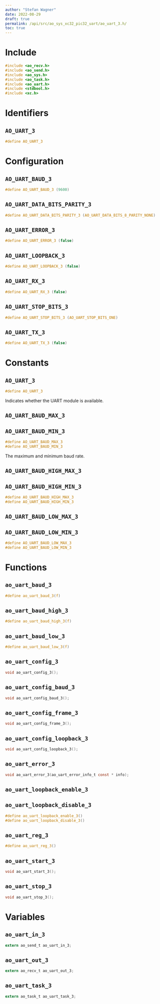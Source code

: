 ```yaml
---
author: "Stefan Wagner"
date: 2022-08-29
draft: true
permalink: /api/src/ao_sys_xc32_pic32_uart/ao_uart_3.h/
toc: true
---
```


# Include

```c
#include <ao_recv.h>
#include <ao_send.h>
#include <ao_sys.h>
#include <ao_task.h>
#include <ao_uart.h>
#include <stdbool.h>
#include <xc.h>
```

# Identifiers

## `AO_UART_3`

```c
#define AO_UART_3
```

# Configuration

## `AO_UART_BAUD_3`

```c
#define AO_UART_BAUD_3 (9600)
```

## `AO_UART_DATA_BITS_PARITY_3`

```c
#define AO_UART_DATA_BITS_PARITY_3 (AO_UART_DATA_BITS_8_PARITY_NONE)
```

## `AO_UART_ERROR_3`

```c
#define AO_UART_ERROR_3 (false)
```

## `AO_UART_LOOPBACK_3`

```c
#define AO_UART_LOOPBACK_3 (false)
```

## `AO_UART_RX_3`

```c
#define AO_UART_RX_3 (false)
```

## `AO_UART_STOP_BITS_3`

```c
#define AO_UART_STOP_BITS_3 (AO_UART_STOP_BITS_ONE)
```

## `AO_UART_TX_3`

```c
#define AO_UART_TX_3 (false)
```

# Constants

## `AO_UART_3`

```c
#define AO_UART_3
```

Indicates whether the UART module is available.

## `AO_UART_BAUD_MAX_3`
## `AO_UART_BAUD_MIN_3`

```c
#define AO_UART_BAUD_MAX_3
#define AO_UART_BAUD_MIN_3
```

The maximum and minimum baud rate.

## `AO_UART_BAUD_HIGH_MAX_3`
## `AO_UART_BAUD_HIGH_MIN_3`

```c
#define AO_UART_BAUD_HIGH_MAX_3
#define AO_UART_BAUD_HIGH_MIN_3
```

## `AO_UART_BAUD_LOW_MAX_3`
## `AO_UART_BAUD_LOW_MIN_3`

```c
#define AO_UART_BAUD_LOW_MAX_3
#define AO_UART_BAUD_LOW_MIN_3
```

# Functions

## `ao_uart_baud_3`

```c
#define ao_uart_baud_3(f)
```

## `ao_uart_baud_high_3`

```c
#define ao_uart_baud_high_3(f)
```

## `ao_uart_baud_low_3`

```c
#define ao_uart_baud_low_3(f)
```

## `ao_uart_config_3`

```c
void ao_uart_config_3();
```

## `ao_uart_config_baud_3`

```c
void ao_uart_config_baud_3();
```

## `ao_uart_config_frame_3`

```c
void ao_uart_config_frame_3();
```

## `ao_uart_config_loopback_3`

```c
void ao_uart_config_loopback_3();
```

## `ao_uart_error_3`

```c
void ao_uart_error_3(ao_uart_error_info_t const * info);
```

## `ao_uart_loopback_enable_3`
## `ao_uart_loopback_disable_3`

```c
#define ao_uart_loopback_enable_3()
#define ao_uart_loopback_disable_3()
```

## `ao_uart_reg_3`

```c
#define ao_uart_reg_3()
```

## `ao_uart_start_3`

```c
void ao_uart_start_3();
```

## `ao_uart_stop_3`

```c
void ao_uart_stop_3();
```

# Variables

## `ao_uart_in_3`

```c
extern ao_send_t ao_uart_in_3;
```

## `ao_uart_out_3`

```c
extern ao_recv_t ao_uart_out_3;
```

## `ao_uart_task_3`

```c
extern ao_task_t ao_uart_task_3;
```
